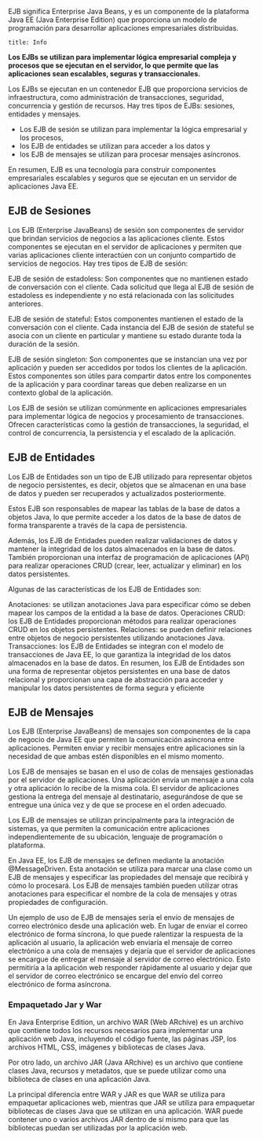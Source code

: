 EJB significa Enterprise Java Beans, y es un componente de la plataforma Java EE (Java Enterprise Edition) que proporciona un modelo de programación para desarrollar aplicaciones empresariales distribuidas. 

```ad-info
title: Info
```

**Los EJBs se utilizan para implementar lógica empresarial compleja y procesos que se ejecutan en el servidor, lo que permite que las aplicaciones sean escalables, seguras y transaccionales.**

Los EJBs se ejecutan en un contenedor EJB que proporciona servicios de infraestructura, como administración de transacciones, seguridad, concurrencia y gestión de recursos. 
Hay tres tipos de EJBs: sesiones, entidades y mensajes. 
- Los EJB de sesión se utilizan para implementar la lógica empresarial y los procesos, 
- los EJB de entidades se utilizan para acceder a los datos y 
- los EJB de mensajes se utilizan para procesar mensajes asíncronos.

En resumen, EJB es una tecnología para construir componentes empresariales escalables y seguros que se ejecutan en un servidor de aplicaciones Java EE.

## EJB de Sesiones

Los EJB (Enterprise JavaBeans) de sesión son componentes de servidor que brindan servicios de negocios a las aplicaciones cliente. Estos componentes se ejecutan en el servidor de aplicaciones y permiten que varias aplicaciones cliente interactúen con un conjunto compartido de servicios de negocios. Hay tres tipos de EJB de sesión:

EJB de sesión de estadoless: Son componentes que no mantienen estado de conversación con el cliente. Cada solicitud que llega al EJB de sesión de estadoless es independiente y no está relacionada con las solicitudes anteriores.

EJB de sesión de stateful: Estos componentes mantienen el estado de la conversación con el cliente. Cada instancia del EJB de sesión de stateful se asocia con un cliente en particular y mantiene su estado durante toda la duración de la sesión.

EJB de sesión singleton: Son componentes que se instancian una vez por aplicación y pueden ser accedidos por todos los clientes de la aplicación. Estos componentes son útiles para compartir datos entre los componentes de la aplicación y para coordinar tareas que deben realizarse en un contexto global de la aplicación.

Los EJB de sesión se utilizan comúnmente en aplicaciones empresariales para implementar lógica de negocios y procesamiento de transacciones. Ofrecen características como la gestión de transacciones, la seguridad, el control de concurrencia, la persistencia y el escalado de la aplicación.

## EJB de Entidades

Los EJB de Entidades son un tipo de EJB utilizado para representar objetos de negocio persistentes, es decir, objetos que se almacenan en una base de datos y pueden ser recuperados y actualizados posteriormente.

Estos EJB son responsables de mapear las tablas de la base de datos a objetos Java, lo que permite acceder a los datos de la base de datos de forma transparente a través de la capa de persistencia.

Además, los EJB de Entidades pueden realizar validaciones de datos y mantener la integridad de los datos almacenados en la base de datos. También proporcionan una interfaz de programación de aplicaciones (API) para realizar operaciones CRUD (crear, leer, actualizar y eliminar) en los datos persistentes.

Algunas de las características de los EJB de Entidades son:

Anotaciones: se utilizan anotaciones Java para especificar cómo se deben mapear los campos de la entidad a la base de datos.
Operaciones CRUD: los EJB de Entidades proporcionan métodos para realizar operaciones CRUD en los objetos persistentes.
Relaciones: se pueden definir relaciones entre objetos de negocio persistentes utilizando anotaciones Java.
Transacciones: los EJB de Entidades se integran con el modelo de transacciones de Java EE, lo que garantiza la integridad de los datos almacenados en la base de datos.
En resumen, los EJB de Entidades son una forma de representar objetos persistentes en una base de datos relacional y proporcionan una capa de abstracción para acceder y manipular los datos persistentes de forma segura y eficiente

## EJB de Mensajes

Los EJB (Enterprise JavaBeans) de mensajes son componentes de la capa de negocio de Java EE que permiten la comunicación asíncrona entre aplicaciones. Permiten enviar y recibir mensajes entre aplicaciones sin la necesidad de que ambas estén disponibles en el mismo momento.

Los EJB de mensajes se basan en el uso de colas de mensajes gestionadas por el servidor de aplicaciones. Una aplicación envía un mensaje a una cola y otra aplicación lo recibe de la misma cola. El servidor de aplicaciones gestiona la entrega del mensaje al destinatario, asegurándose de que se entregue una única vez y de que se procese en el orden adecuado.

Los EJB de mensajes se utilizan principalmente para la integración de sistemas, ya que permiten la comunicación entre aplicaciones independientemente de su ubicación, lenguaje de programación o plataforma.

En Java EE, los EJB de mensajes se definen mediante la anotación @MessageDriven. Esta anotación se utiliza para marcar una clase como un EJB de mensajes y especificar las propiedades del mensaje que recibirá y cómo lo procesará. Los EJB de mensajes también pueden utilizar otras anotaciones para especificar el nombre de la cola de mensajes y otras propiedades de configuración.

Un ejemplo de uso de EJB de mensajes sería el envío de mensajes de correo electrónico desde una aplicación web. En lugar de enviar el correo electrónico de forma síncrona, lo que puede ralentizar la respuesta de la aplicación al usuario, la aplicación web enviaría el mensaje de correo electrónico a una cola de mensajes y dejaría que el servidor de aplicaciones se encargue de entregar el mensaje al servidor de correo electrónico. Esto permitiría a la aplicación web responder rápidamente al usuario y dejar que el servidor de correo electrónico se encargue del envío del correo electrónico de forma asíncrona.

### Empaquetado Jar y War

En Java Enterprise Edition, un archivo WAR (Web ARchive) es un archivo que contiene todos los recursos necesarios para implementar una aplicación web Java, incluyendo el código fuente, las páginas JSP, los archivos HTML, CSS, imágenes y bibliotecas de clases Java.

Por otro lado, un archivo JAR (Java ARchive) es un archivo que contiene clases Java, recursos y metadatos, que se puede utilizar como una biblioteca de clases en una aplicación Java.

La principal diferencia entre WAR y JAR es que WAR se utiliza para empaquetar aplicaciones web, mientras que JAR se utiliza para empaquetar bibliotecas de clases Java que se utilizan en una aplicación. WAR puede contener uno o varios archivos JAR dentro de sí mismo para que las bibliotecas puedan ser utilizadas por la aplicación web.